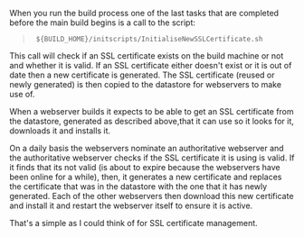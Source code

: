 
When you run the build process one of the last tasks that are completed before the main build begins is a call to the script:

>      ${BUILD_HOME}/initscripts/InitialiseNewSSLCertificate.sh

This call will check if an SSL certificate exists on the build machine or not and whether it is valid. If an SSL certificate either doesn't exist or it is out of date then a new certificate is generated.
The SSL certificate (reused or newly generated) is then copied to the datastore for webservers to make use of.

When a webserver builds it expects to be able to get an SSL certificate from the datastore, generated as described above,that it can use so it looks for it, downloads it and installs it.

On a daily basis the webservers nominate an authoritative webserver and the authoritative webserver checks if the SSL certificate it is using is valid. If it finds that its not valid (is about to expire because the webservers have been online for a while), then, it generates a new certificate and replaces the certificate that was in the datastore with the one that it has newly generated. Each of the other webservers then download this new certificate and install it and restart the webserver itself to ensure it is active. 

That's a simple as I could think of for SSL certificate management. 
